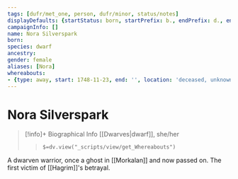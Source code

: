 ```yaml
---
tags: [dufr/met_one, person, dufr/minor, status/notes]
displayDefaults: {startStatus: born, startPrefix: b., endPrefix: d., endStatus: died}
campaignInfo: []
name: Nora Silverspark
born:
species: dwarf
ancestry:
gender: female
aliases: [Nora]
whereabouts:
- {type: away, start: 1748-11-23, end: '', location: 'deceased, unknown'}
---
```

# Nora Silverspark
>[!info]+ Biographical Info
> [[Dwarves|dwarf]], she/her
>> `$=dv.view("_scripts/view/get_Whereabouts")`

A dwarven warrior, once a ghost in [[Morkalan]] and now passed on. The first victim of [[Hagrim]]'s betrayal. 
